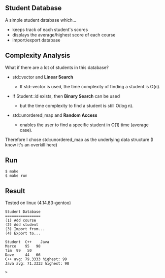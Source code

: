 ## Student Database
A simple student database which...
* keeps track of each student's scores
* displays the average/highest score of each course
* import/export database

## Complexity Analysis
What if there are a lot of students in this database?

* std::vector<Student> and **Linear Search**
  * If std::vector<Student> is used, the time complexity of finding a student is O(n).

* If Student::id exists, then **Binary Search** can be used
  * but the time complexity to find a student is still O(log n).

* std::unordered_map and **Random Access** 
  * enables the user to find a specific student in O(1) time (average case).
  
Therefore I chose std::unordered_map as the underlying data structure (I know it's an overkill here)

## Run
```
$ make
$ make run
```

## Result
Tested on linux (4.14.83-gentoo)
```
Student Database
================
(1) Add course
(2) Add student
(3) Import from...
(4) Export to...

Student	 C++	Java	
Marco	 95	  98	
Tim	 99	  50	
Dave	 44	  66	
C++ avg: 79.3333 highest: 99
Java avg: 71.3333 highest: 98

> 
```

